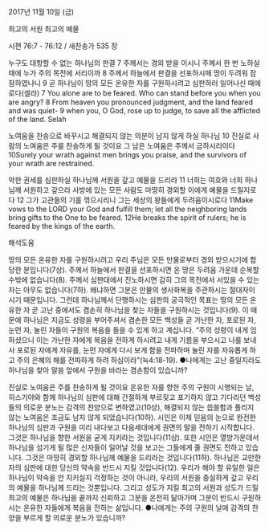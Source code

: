 2017년 11월 10일 (금)

최고의 서원 최고의 예물



시편 76:7 - 76:12 / 새찬송가 535 장


누구도 대항할 수 없는 하나님의 판결
7 주께서는 경외 받을 이시니 주께서 한 번 노하실 때에 누가 주의 목전에 서리이까 8 주께서 하늘에서 판결을 선포하시매 땅이 두려워 잠잠하였나니 9 곧 하나님이 땅의 모든 온유한 자를 구원하시려고 심판하러 일어나신 때에로다(셀라)
7 You alone are to be feared. Who can stand before you when you are angry? 8 From heaven you pronounced judgment, and the land feared and was quiet- 9 when you, O God, rose up to judge, to save all the afflicted of the land. Selah

노여움을 찬송으로 바꾸시고 해결되지 않는 의분이 남지 않게 하실 하나님
10 진실로 사람의 노여움은 주를 찬송하게 될 것이요 그 남은 노여움은 주께서 금하시리이다
10Surely your wrath against men brings you praise, and the survivors of your wrath are restrained.

악한 권세를 심판하실 하나님께 서원을 갚고 예물을 드리라
11 너희는 여호와 너희 하나님께 서원하고 갚으라 사방에 있는 모든 사람도 마땅히 경외할 이에게 예물을 드릴지로다 12 그가 고관들의 기를 꺾으시리니 그는 세상의 왕들에게 두려움이시로다
11Make vows to the LORD your God and fulfill them; let all the neighboring lands bring gifts to the One to be feared. 12He breaks the spirit of rulers; he is feared by the kings of the earth.

해석도움





땅의 모든 온유한 자를 구원하시려고
우리 주님은 모든 만물로부터 경외 받으시기에 합당한 분입니다(7상). 주께서 하늘에서 판결을 선포하시면 온 땅은 두려움 가운데 순복할 수밖에 없습니다(8). 주께서 심판대에서 진노하시면 감히 그의 목전에서 서있을 수 있는 자는 아무도 없습니다(7하). 왜냐하면 그분은 만물의 생사화복을 주관하시는 절대자이시기 때문입니다. 그런데 하나님께서 단행하시는 심판의 궁극적인 목표는 땅의 모든 온유한 자 곧 고난 중에서도 겸손히 하나님을 찾는 자들을 구원하시는 것입니다(9). 이 때문에 하나님은 지금도 성령을 부어주셔서 겸손한 모든 백성들 곧 가난한 자, 포로된 자, 눈먼 자, 눌린 자들이 구원의 복음을 들을 수 있게 하고 계십니다. “주의 성령이 내게 임하셨으니 이는 가난한 자에게 복음을 전하게 하시려고 내게 기름을 부으시고 나를 보내사 포로된 자에게 자유를, 눈먼 자에게 다시 보게 함을 전파하며 눌린 자를 자유롭게 하고 주의 은혜의 해를 전파하게 하려 하심이라”(눅4:18-19).
●나에게는 고난 중일지라도 하나님을 찾아 말씀 앞에서 구원을 바라는 겸손함이 있습니까?

진실로 노여움은 주를 찬송하게 될 것이요
온유한 자를 향한 주의 구원이 시행되는 날, 히스기야와 함께 하나님의 심판에 대해 간절하게 부르짖고 포기하지 않고 기다리던 백성들의 의로운 분노는 감격의 찬양으로 변하였고(10상), 해결되지 않는 씁쓸함과 풀리지 않는 노여움은 조금도 남지 않게 되었습니다(10하). 시인은 이제 믿음의 눈으로 완전한 하나님의 심판과 구원을 미리 내다보고 다음세대에게 권면의 말을 전하기 시작합니다. 그것은 하나님을 향한 서원을 굳게 지키라는 것입니다(11상). 또한 시인은 열방가운데서 하나님을 섬기게 될 많은 신자들이 일어날 것을 보고는 그들에게 줄 권면도 전하고 있습니다. 그것은 마땅히 경외할 하나님께 예물을 드리라는 것입니다(11하). 하나님은 교만한 자의 심판에 대한 당신의 약속을 반드시 지킬 것입니다(12). 우리가 해야 할 유일한 일은 하나님이 약속을 안 지키실지 걱정하는 것이 아니라, 우리의 서원을 충실하게 갚고 우리의 예물을 하나님께 드리는 것뿐입니다. 그리고 성도가 지킬 최고의 서원과 성도가 드릴 최고의 예물은 하나님을 끝까지 신뢰하고 그분을 온전히 닮아가며 그분이 반드시 구원하시는 온유한 자들에게 복음을 전하는 삶입니다.
●나에게는 주의 구원의 날에 감격의 찬양을 부르게 할 의로운 분노가 있습니까?